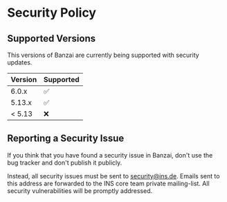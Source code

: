 # Security Policy

## Supported Versions

This versions of Banzai are currently being supported with security updates.

| Version | Supported          |
|---------|--------------------|
| 6.0.x   | :white_check_mark: |
| 5.13.x  | :white_check_mark: |
| < 5.13  | :x:                |

## Reporting a Security Issue

If you think that you have found a security issue in Banzai, don't use the bug tracker and don't publish
it publicly. 

Instead, all security issues must be sent to security@ins.de. Emails sent to this address are forwarded to the INS core team private mailing-list.
All security vulnerabilities will be promptly addressed.

